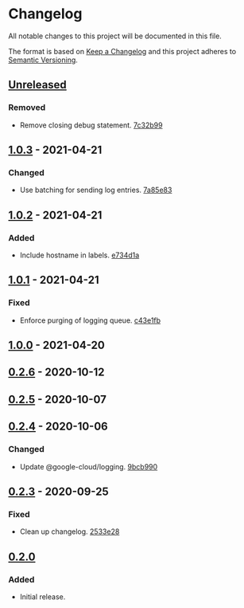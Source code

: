 # Changelog

All notable changes to this project will be documented in this file.

The format is based on [Keep a Changelog](http://keepachangelog.com/)
and this project adheres to [Semantic Versioning](http://semver.org/).

## [Unreleased](https://github.com/atomist-skills/skill-logging/compare/1.0.3...HEAD)

### Removed

-   Remove closing debug statement. [7c32b99](https://github.com/atomist-skills/skill-logging/commit/7c32b99d58260f86b7f5ec2e2c7326639214df1b)

## [1.0.3](https://github.com/atomist-skills/skill-logging/compare/1.0.2...1.0.3) - 2021-04-21

### Changed

-   Use batching for sending log entries. [7a85e83](https://github.com/atomist-skills/skill-logging/commit/7a85e83af8b0476da3c28ec58c873568ed42ae25)

## [1.0.2](https://github.com/atomist-skills/skill-logging/compare/1.0.1...1.0.2) - 2021-04-21

### Added

-   Include hostname in labels. [e734d1a](https://github.com/atomist-skills/skill-logging/commit/e734d1aeec14d92e10e41b53dfb0a621a9f10e47)

## [1.0.1](https://github.com/atomist-skills/skill-logging/compare/1.0.0...1.0.1) - 2021-04-21

### Fixed

-   Enforce purging of logging queue. [c43e1fb](https://github.com/atomist-skills/skill-logging/commit/c43e1fb8d0a7c8f015de8f491d1013a4de237ac0)

## [1.0.0](https://github.com/atomist-skills/skill-logging/compare/0.2.6...1.0.0) - 2021-04-20

## [0.2.6](https://github.com/atomist-skills/skill-logging/compare/0.2.5...0.2.6) - 2020-10-12

## [0.2.5](https://github.com/atomist-skills/skill-logging/compare/0.2.4...0.2.5) - 2020-10-07

## [0.2.4](https://github.com/atomist-skills/skill-logging/compare/0.2.3...0.2.4) - 2020-10-06

### Changed

-   Update @google-cloud/logging. [9bcb990](https://github.com/atomist-skills/skill-logging/commit/9bcb99021f119ac2ce738b6454ae661603d03940)

## [0.2.3](https://github.com/atomist-skills/skill-logging/compare/0.2.2...0.2.3) - 2020-09-25

### Fixed

-   Clean up changelog. [2533e28](https://github.com/atomist-skills/skill-logging/commit/2533e28282be26cf39c015d754b36ff2cba5ac58)

## [0.2.0](https://github.com/atomist-skills/skill-logging/tree/0.2.0)

### Added

-   Initial release.
